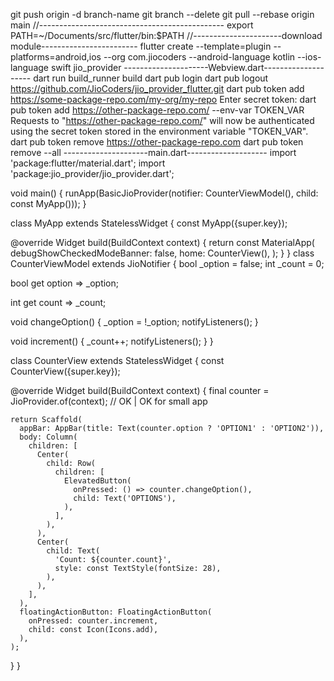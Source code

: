 git push origin -d branch-name
git branch --delete <branch-name>
git pull --rebase origin main
//----------------------------------------------
export PATH=~/Documents/src/flutter/bin:$PATH
//----------------------download module------------------------
flutter create --template=plugin --platforms=android,ios --org com.jiocoders --android-language kotlin --ios-language swift jio_provider
---------------------Webview.dart--------------------
dart run build_runner build
dart pub login
dart pub logout
https://github.com/JioCoders/jio_provider_flutter.git
dart pub token add https://some-package-repo.com/my-org/my-repo
Enter secret token: <Type token on stdin>
dart pub token add https://other-package-repo.com/ --env-var TOKEN_VAR
Requests to "https://other-package-repo.com/" will now be authenticated using the secret token stored in the environment variable "TOKEN_VAR".
dart pub token remove https://other-package-repo.com
dart pub token remove --all
---------------------main.dart--------------------
import 'package:flutter/material.dart';
import 'package:jio_provider/jio_provider.dart';

void main() {
runApp(BasicJioProvider(notifier: CounterViewModel(), child: const MyApp()));
}

class MyApp extends StatelessWidget {
const MyApp({super.key});

@override
Widget build(BuildContext context) {
return const MaterialApp(
debugShowCheckedModeBanner: false,
home: CounterView(),
);
}
}
class CounterViewModel extends JioNotifier {
bool _option = false;
int _count = 0;

bool get option => _option;

int get count => _count;

void changeOption() {
_option = !_option;
notifyListeners();
}

void increment() {
_count++;
notifyListeners();
}
}

class CounterView extends StatelessWidget {
const CounterView({super.key});

@override
Widget build(BuildContext context) {
final counter = JioProvider.of<CounterViewModel>(context); // OK | OK for small app

    return Scaffold(
      appBar: AppBar(title: Text(counter.option ? 'OPTION1' : 'OPTION2')),
      body: Column(
        children: [
          Center(
            child: Row(
              children: [
                ElevatedButton(
                  onPressed: () => counter.changeOption(),
                  child: Text('OPTIONS'),
                ),
              ],
            ),
          ),
          Center(
            child: Text(
              'Count: ${counter.count}',
              style: const TextStyle(fontSize: 28),
            ),
          ),
        ],
      ),
      floatingActionButton: FloatingActionButton(
        onPressed: counter.increment, 
        child: const Icon(Icons.add),
      ),
    );
}
}